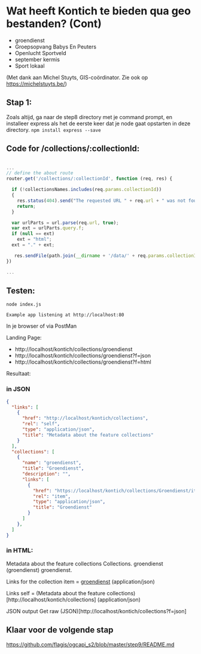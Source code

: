 # Wat heeft Kontich te bieden qua geo bestanden? (Cont)

- groendienst
- Groepsopvang Babys En Peuters 
- Openlucht Sportveld 
- september kermis
- Sport lokaal 

(Met dank aan Michel Stuyts, GIS-coördinator. Zie ook op https://michelstuyts.be/)

## Stap 1:
Zoals altijd, ga naar de step8 directory met je command prompt, en installeer express als het de eerste keer dat je node gaat opstarten in deze directory. `npm install express --save`

## Code for /collections/:collectionId:

```javascript

...
// define the about route
router.get('/collections/:collectionId', function (req, res) {

  if (!collectionsNames.includes(req.params.collectionId))
  {
    res.status(404).send("The requested URL " + req.url + " was not found on this server");
    return;
  }

  var urlParts = url.parse(req.url, true);
  var ext = urlParts.query.f;
  if (null == ext)
    ext = "html";
  ext = "." + ext;

   res.sendFile(path.join(__dirname + '/data/' + req.params.collectionId + ext));
})

...

```

## Testen:
```
node index.js
```

`Example app listening at http://localhost:80`

In je browser of via PostMan

Landing Page:
- http://localhost/kontich/collections/groendienst
- http://localhost/kontich/collections/groendienst?f=json
- http://localhost/kontich/collections/groendienst?f=html

Resultaat:

### in JSON
```json
{
  "links": [
    {
      "href": "http://localhost/kontich/collections",
      "rel": "self",
      "type": "application/json",
      "title": "Metadata about the feature collections"
    }
  ],
  "collections": [
    {
      "name": "groendienst",
      "title": "Groendienst",
      "description": "",
      "links": [
        {
          "href": "https://localhost/kontich/collections/Groendienst/items",
          "rel": "item",
          "type": "application/json",
          "title": "Groendienst"
        }
      ]
    },
  ]
}
```

### in HTML:

Metadata about the feature collections
Collections.
groendienst (groendienst)
groendienst.

Links for the collection
item = [groendienst](http://localhost/kontich/collections/groendienst/items) (application/json)

Links
self = (Metadata about the feature collections)[http://localhost/kontich/collections] (application/json)

JSON output
Get raw (JSON)[http://localhost/kontich/collections?f=json]

## Klaar voor de volgende stap
https://github.com/flagis/ogcapi_s2/blob/master/step9/README.md

